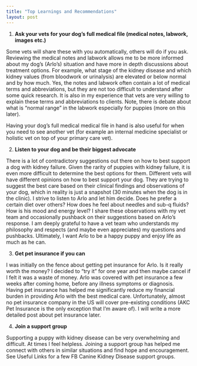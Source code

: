 ```yaml
---
title: "Top Learnings and Recommendations"
layout: post
---
```


1. **Ask your vets for your dog’s full medical file (medical notes, labwork, images etc.)** 

Some vets will share these with you automatically, others will do if you ask. Reviewing the medical notes and labwork allows me to be more informed about my dog’s (Arlo’s) situation and have more in depth discussions about treatment options. For example, what stage of the kidney disease and which kidney values (from bloodwork or urinalysis) are elevated or below normal and by how much. Yes, the notes and labwork often contain a lot of medical terms and abbreviations, but they are not too difficult to understand after some quick research. It is also in my experience that vets are very willing to explain these terms and abbreviations to clients. Note, there is debate about what is “normal range” in the labwork especially for puppies (more on this later).

Having your dog’s full medical medical file in hand is also useful for when you need to see another vet (for example an internal medicine specialist or holistic vet on top of your primary care vet). 

2. **Listen to your dog and be their biggest advocate**

There is a lot of contradictory suggestions out there on how to best support a dog with kidney failure. Given the rarity of puppies with kidney failure, it is even more difficult to determine the best options for them. Different vets will have different opinions on how to best support your dog. They are trying to suggest the best care based on their clinical findings and observations of your dog, which in reality is just a snapshot (30 minutes when the dog is in the clinic). I strive to listen to Arlo and let him decide.  Does he prefer a certain diet over others?  How does he feel about needles and sub-q fluids? How is his mood and energy level? I share these observations with my vet team and occasionally pushback on their suggestions based on Arlo’s response.  I am deeply grateful to have a vet team who understands my philosophy and respects (and maybe even appreciates) my questions and pushbacks. Ultimately, I want Arlo to be a happy puppy and enjoy life as much as he can. 

3. **Get pet insurance if you can**

I was initially on the fence about getting pet insurance for Arlo. Is it really worth the money?  I decided to “try it” for one year and then maybe cancel if I felt it was a waste of money. Arlo was covered with pet insurance a few weeks after coming home, before any illness symptoms or diagnosis. Having pet insurance has helped me significantly reduce my financial burden in providing Arlo with the best medical care.  Unfortunately, almost no pet insurance company in the US will cover pre-existing conditions (AKC Pet Insurance is the only exception that I’m aware of). I will write a more detailed post about pet insurance later.

4. **Join a support group**

Supporting a puppy with kidney disease can be very overwhelming and difficult. At times I feel helpless. Joining a support group has helped me connect with others in similar situations and find hope and encouragement.  See Useful Links for a few FB Canine Kidney Disease support groups.